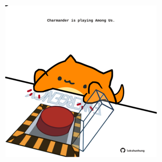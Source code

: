 <!-- built at 25/12/2021, 21:01:55 UTC -->
<p align="center">
  <img width="500" height="500" src="./ReadmeImage.svg">
</p>
